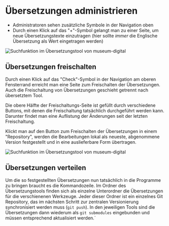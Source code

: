 # Übersetzungen administrieren

- Administratoren sehen zusätzliche Symbole in der Navigation oben
- Durch einen Klick auf das "+"-Symbol gelangt man zu einer Seite, um neue Übersetzungstexte einzutragen (hier sollte _immer_ die Englische Übersetzung als Wert eingetragen werden)

![Suchfunktion im Übersetzungstool von museum-digital](../assets/Uebersetzungstool/Administration/Neue-Uebersetzung.avif)

## Übersetzungen freischalten

Durch einen Klick auf das "Check"-Symbol in der Navigation am oberen Fensterrand erreicht man eine Seite zum Freischalten der Übersetzungen. Auch die Freischaltung von Übersetzungen geschieht getrennt nach übersetztem Tool.

Die obere Hälfte der Freischaltungs-Seite ist gefüllt durch verschiedene Buttons, mit denen die Freischaltung tatsächlich durchgeführt werden kann. Darunter findet man eine Auflistung der Änderungen seit der letzten Freischaltung.

Klickt man auf den Button zum Freischalten der Übersetzungen in einem "Repository", werden die Bearbeitungen lokal als neueste, abgenommene Version festgestellt und in eine auslieferbare Form übertragen.

![Suchfunktion im Übersetzungstool von museum-digital](../assets/Uebersetzungstool/Administration/Approve.avif)

## Übersetzungen verteilen

Um die so festgestellten Übersetzungen nun tatsächlich in die Programme zu bringen braucht es die Kommandozeile. Im Ordner des Übersetzungstools finden sich als einzelne Unterordner die Übersetzungen für die verschienenen Werkzeuge. Jeder dieser Ordner ist ein einzelnes Git Repository, das im nächsten Schritt zur zentralen Versionierung synchronisiert werden muss (`git push`). In den jeweiligen Tools sind die Übersetzungen dann wiederum als `git submodules` eingebunden und müssen entsprechend aktualisiert werden.`
